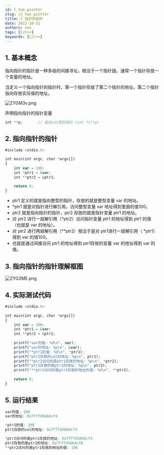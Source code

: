 ```yaml
---
id: C_two_pointer
slug: /C_two_pointer
title: C 指针的指针
date: 2022-10-31
authors: nox
tags: [C/C++]
keywords: [C/C++]
---
```


<!-- truncate -->

## 1. 基本概念

指向指针的指针是一种多级的间接寻址，相当于一个指针链。通常一个指针存放一个变量的地址。

当定义一个指向指针的指针时，第一个指针存放了第二个指针的地址，第二个指针指向存放实际值的地址。

 ![ZYGM3v.png](https://www.helloimg.com/images/2022/10/31/ZYGM3v.png)

声明指向指针的指针变量

```jsx showLineNumbers
int **p;       // 指向int型的指针 (int *)(*p)
```

## 2. 指向指针的指针

```jsx showLineNumbers
#include <stdio.h>

int main(int argc, char *argv[])
{
    int var = 100;
    int *ptr1 = &var;
    int **ptr2 = &ptr1;

    return 0;
}
```

+ ptr1 定义的就是指向整型的指针，存放的就是整型变量 var 的地址。
+ *ptr1 就是对指针进行解引用，访问整型变量 var 地址得到里面的值100。
+ ptr2 就是指向指针的指针，ptr2 存放的就是指针变量 ptr1 的地址。
+ 对 ptr2 进行一层解引用（*ptr2）访问指针变量 ptr1 的地址得到 ptr1 的值（也就是 var 的地址）。
+ 对 ptr2 进行两层解引用（**ptr2）相当于是对 ptr1进行一层解引用（ *ptr1）得到 var 的值100。
+ 也就是通过间接访问 ptr1 的地址得到 ptr1存放的变量 var 的地址得到 var 的值。

## 3. 指向指针的指针理解框图

![ZYG2ME.png](https://www.helloimg.com/images/2022/10/31/ZYG2ME.png)

## 4. 实际测试代码

```jsx showLineNumbers
#include <stdio.h>
 
int main(int argc, char *argv[])
{
	int var = 100;
	int *ptr1 = &var;
	int **ptr2 = &ptr1; 
	
    printf("var的值: %d\n", var);
	printf("var的地址: %p\n", &var);
    printf("*ptr1的值: %d\n", *ptr1);
	printf("ptr1存放的val的地址：%p\n", ptr1);
	printf("*ptr2访问的是ptr1存放的地址: %p\n", *ptr2);
	printf("ptr2存放的是ptr1的地址: %p\n", ptr2);
	printf("**ptr2访问的是ptr1存放的地址的值: %d\n", **ptr2);
  
	return 0;
}
```

## 5. 运行结果

```jsx showLineNumbers
var的值: 100
var的地址: 0x7fffd5684cf4

*ptr1的值: 100
ptr1存放的val的地址: 0x7fffd5684cf4

*ptr2访问的是ptr1存放的地址: 0x7fffd5684cf4
ptr2存放的是ptr1的地址: 0x7fffd5684cf8
**ptr2访问的是ptr1存放的地址的值: 100
```

